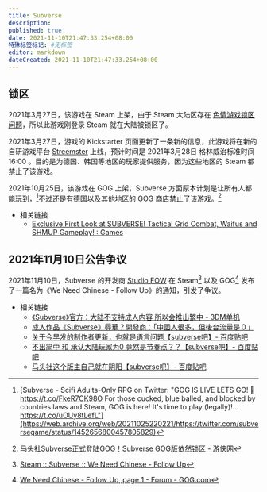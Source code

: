 ```yaml
---
title: Subverse
description:
published: true
date: 2021-11-10T21:47:33.254+08:00
特殊标签标记: #无标签
editor: markdown
dateCreated: 2021-11-10T21:47:33.254+08:00
---
```


## 锁区

2021年3月27日，该游戏在 Steam 上架，由于 Steam 大陆区存在 [色情游戏锁区问题](/game/数字分发平台/Steam.md#色情游戏锁区问题)，所以此游戏刚登录 Steam 就在大陆被锁区了。

2021年3月27日，游戏的 Kickstarter 页面更新了一条新的信息，此游戏将在新的自研游戏平台 [Streemster](/game/数字分发平台/Streemster.md) 上线，预计时间是 2021年3月28日 格林威治标准时间 16:00 。目的是为德国、韩国等地区的玩家提供服务，因为这些地区的 Steam 都禁止了该游戏。

2021年10月25日，该游戏在 GOG 上架，Subverse 方面原本计划是让所有人都能玩到，[^78058]不过还是有德国以及其他地区的 GOG 商店禁止了该游戏。[^631261]

[^78058]: [Subverse - Scifi Adults-Only RPG on Twitter: "GOG IS LIVE LETS GO! 🎉 https://t.co/FkeR7CK98O For those cucked, blue balled, and blocked by countries laws and Steam, GOG is here! It's time to play (legally)!… https://t.co/uOUy8tLefL"](https://web.archive.org/web/20211025220221/https://twitter.com/subversegame/status/1452656800457805829)

[^631261]: [马头社Subverse正式登陆GOG！Subverse GOG版依然锁区 - 游侠网](https://web.archive.org/web/20211110150816/https://www.ali213.net/news/html/2021-10/631261.html)

+ 相关链接
    + [Exclusive First Look at SUBVERSE! Tactical Grid Combat, Waifus and SHMUP Gameplay! : Games](https://old.reddit.com/r/Games/comments/k2ql6d/exclusive_first_look_at_subverse_tactical_grid/)

## 2021年11月10日公告争议

2021年11月10日，Subverse 的开发商 [Studio FOW](/company/Studio_FOW.md) 在 Steam[^1110_S] 以及 GOG[^1110_G] 发布了一篇名为《We Need Chinese - Follow Up》的通知，引发了争议。

[^1110_S]: [Steam :: Subverse :: We Need Chinese - Follow Up](https://web.archive.org/web/20211110114608/https://steamcommunity.com/games/1034140/announcements/detail/3074263883168539684)

[^1110_G]: [We Need Chinese - Follow Up, page 1 - Forum - GOG.com](https://web.archive.org/web/20211110154243/https://www.gog.com/forum/subverse/we_need_chinese_follow_up)

+ 相关链接
    + [《Subverse》官方：大陆不支持成人内容 所以会推出繁中 - 3DM单机](https://web.archive.org/web/20211110133101/https://www.3dmgame.com/news/202111/3827934.html)
    + [成人作品《Subverse》辱華？開發商：「中國人很多，但後台流量是０」](https://web.archive.org/web/20211110132601/https://tw.news.yahoo.com/subverse-mainland-china-043400070.html)
    + [关于今早发的制作者更新，也就是语言问题【subverse吧】- 百度贴吧](https://web.archive.org/web/20211110133738/https://tieba.baidu.com/p/7606967900)
    + [不出简中 和 承认大陆玩家为0 竟然是节奏点？？【subverse吧】- 百度贴吧](https://web.archive.org/web/20211110133704/https://tieba.baidu.com/p/7607205945)
    + [马头社这个版主自己就在阴阳【subverse吧】- 百度贴吧](https://web.archive.org/web/20211110133558/https://tieba.baidu.com/p/7607307624)
